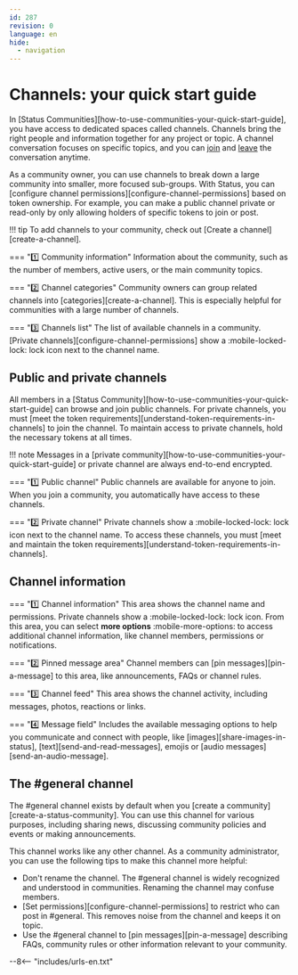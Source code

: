 ```yaml
---
id: 287
revision: 0
language: en
hide:
  - navigation
---
```


# Channels: your quick start guide

In [Status Communities][how-to-use-communities-your-quick-start-guide], you have access to dedicated spaces called channels. Channels bring the right people and information together for any project or topic. A channel conversation focuses on specific topics, and you can [join](./join-a-channel.md) and [leave](./leave-a-channel.md) the conversation anytime.

As a community owner, you can use channels to break down a large community into smaller, more focused sub-groups. With Status, you can [configure channel permissions][configure-channel-permissions] based on token ownership. For example, you can make a public channel private or read-only by only allowing holders of specific tokens to join or post.

!!! tip
    To add channels to your community, check out [Create a channel][create-a-channel].

<!--
[image](image)
-->

=== ":one: Community information"
    Information about the community, such as the number of members, active users, or the main community topics.

=== ":two: Channel categories"
    Community owners can group related channels into [categories][create-a-channel]. This is especially helpful for communities with a large number of channels.

=== ":three: Channels list"
    The list of available channels in a community. [Private channels][configure-channel-permissions] show a :mobile-locked-lock: lock icon next to the channel name.

## Public and private channels

All members in a [Status Community][how-to-use-communities-your-quick-start-guide] can browse and join public channels. For private channels, you must [meet the token requirements][understand-token-requirements-in-channels] to join the channel. To maintain access to private channels, hold the necessary tokens at all times.

!!! note
    Messages in a [private community][how-to-use-communities-your-quick-start-guide] or private channel are always end-to-end encrypted.

<!--
![image](image)
-->

=== ":one: Public channel"
     Public channels are available for anyone to join. When you join a community, you automatically have access to these channels.

=== ":two: Private channel"
    Private channels show a :mobile-locked-lock: lock icon next to the channel name. To access these channels, you must [meet and maintain the token requirements][understand-token-requirements-in-channels]. 

## Channel information

<!--
![image](image)
-->

=== ":one: Channel information" 
    This area shows the channel name and permissions. Private channels show a :mobile-locked-lock: lock icon. From this area, you can select **more options** :mobile-more-options: to access additional channel information, like channel members, permissions or notifications.

=== ":two: Pinned message area"
    Channel members can [pin messages][pin-a-message] to this area, like announcements, FAQs or channel rules.

=== ":three: Channel feed"
    This area shows the channel activity, including messages, photos, reactions or links.

=== ":four: Message field"
    Includes the available messaging options to help you communicate and connect with people, like [images][share-images-in-status], [text][send-and-read-messages], emojis or [audio messages][send-an-audio-message].

## The #general channel

The #general channel exists by default when you [create a community][create-a-status-community]. You can use this channel for various purposes, including sharing news, discussing community policies and events or making announcements.

This channel works like any other channel. As a community administrator, you can use the following tips to make this channel more helpful:

- Don't rename the channel. The #general channel is widely recognized and understood in communities. Renaming the channel may confuse members.
- [Set permissions][configure-channel-permissions] to restrict who can post in #general. This removes noise from the channel and keeps it on topic.
- Use the #general channel to [pin messages][pin-a-message] describing FAQs, community rules or other information relevant to your community.

--8<-- "includes/urls-en.txt"
